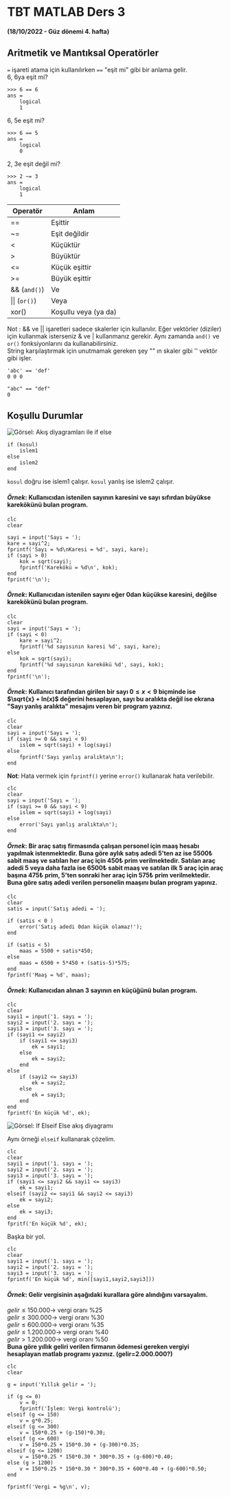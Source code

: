# TBT MATLAB Ders 3 
#### (18/10/2022 - Güz dönemi 4. hafta)

## Aritmetik ve Mantıksal Operatörler
`=` işareti atama için kullanılırken `==` "eşit mi" gibi bir anlama gelir. \
6, 6ya eşit mi?
```
>>> 6 == 6
ans =
	logical
	1
```
6, 5e eşit mi?
```
>>> 6 == 5
ans =
	logical
	0
```
2, 3e eşit değil mi?
```
>>> 2 ~= 3
ans = 
	logical
	1
```

| Operatör  | Anlam  | 
|---|---|
| == | Eşittir  |   
| ~= | Eşit değildir  |  
| < | Küçüktür  |  
| > | Büyüktür |
| <= | Küçük eşittir |
| >= | Büyük eşittir |
| && (`and()`) | Ve |
| \|\| (`or()`) | Veya |
| xor()  | Koşullu veya (ya da) |
Not : && ve \|\| işaretleri sadece skalerler için kullanılır. Eğer vektörler (diziler) için kullanmak isterseniz & ve \| kullanmanız gerekir. Aynı zamanda `and()` ve `or()` fonksiyonlarını da kullanabilirsiniz. \
String karşılaştırmak için unutmamak gereken şey "" ın skaler gibi '' vektör gibi işler.
```
'abc' == 'def' 
0 0 0 

"abc" == "def"
0
```

## Koşullu Durumlar
![Görsel: Akış diyagramları ile if else ](https://external-content.duckduckgo.com/iu/?u=https%3A%2F%2Fcdn.educba.com%2Facademy%2Fwp-content%2Fuploads%2F2019%2F08%2FIf-Else-Statement-Flow-Diagram-2.png&f=1&nofb=1&ipt=6be0f477956ab59f93758a25ec9a76dfed28cc1a402bddba36b18c97676e0aa8&ipo=images)

```
if (kosul)
	islem1
else
	islem2
end
```
`kosul` doğru ise islem1 çalışır. `kosul` yanlış ise islem2 çalışır.

#### *Örnek*: Kullanıcıdan istenilen sayının karesini ve sayı sıfırdan büyükse karekökünü bulan program.
```
clc
clear

sayi = input('Sayı = ');
kare = sayi^2;
fprintf('Sayı = %d\nKaresi = %d', sayi, kare);
if (sayi > 0)
	kok = sqrt(sayi);
	fprintf('Karekökü = %d\n', kok);
end
fprintf('\n');
```

#### *Örnek*: Kullanıcıdan istenilen sayını eğer 0dan küçükse karesini, değilse karekökünü bulan program.
```
clc
clear
sayi = input('Sayı = ');
if (sayi < 0)
	kare = sayi^2;
	fprintf('%d sayısının karesi %d', sayi, kare);
else
	kok = sqrt(sayi);
	fprintf('%d sayısının karekökü %d', sayi, kok);
end
fprintf('\n');
```

#### *Örnek*: Kullanıcı tarafından girilen bir sayı $0 \le x < 9$ biçminde ise $\sqrt{x} + ln(x)$ değerini hesaplayan, sayı bu aralıkta değil ise ekrana "Sayı yanlış aralıkta" mesajını veren bir program yazınız.

```
clc
clear
sayi = input('Sayı = ');
if (sayi >= 0 && sayi < 9)
	islem = sqrt(sayi) + log(sayi)
else
	fprintf('Sayı yanlış aralıkta\n');
end
```
**Not**: Hata vermek için `fprintf()` yerine `error()` kullanarak hata verilebilir.
```
clc
clear
sayi = input('Sayı = ');
if (sayi >= 0 && sayi < 9)
	islem = sqrt(sayi) + log(sayi)
else
	error('Sayı yanlış aralıkta\n');
end
```

#### *Örnek*: Bir araç satış firmasında çalışan personel için maaş hesabı yapılmak istenmektedir. Buna göre aylık satış adedi 5'ten az ise 5500₺ sabit maaş ve satılan her araç için 450₺ prim verilmektedir. Satılan araç adedi 5 veya daha fazla ise 6500₺ sabit maaş ve satılan ilk 5 araç için araç başına 475₺ prim, 5'ten sonraki her araç için 575₺ prim verilmektedir. Buna göre satış adedi verilen personelin maaşını bulan program yapınız.
```
clc
clear
satis = input('Satış adedi = ');

if (satis < 0 )
	error('Satış adedi 0dan küçük olamaz!');
end

if (satis < 5)
	maas = 5500 + satis*450;
else
	maas = 6500 + 5*450 + (satis-5)*575;
end
fprintf('Maaş = %d', maas);
```

#### *Örnek*: Kullanıcıdan alınan 3 sayının en küçüğünü bulan program.
```
clc
clear
sayi1 = input('1. sayı = ');
sayi2 = input('2. sayı = ');
sayi3 = input('3. sayı = ');
if (sayi1 <= sayi2)
	if (sayi1 <= sayi3)
		ek = sayi1;
	else
		ek = sayi2;
	end
else
	if (sayi2 <= sayi3)
		ek = sayi2;
	else 
		ek = sayi3;
	end
end
fprintf('En küçük %d', ek);
```

![Görsel: If Elseif Else akış diyagramı](https://external-content.duckduckgo.com/iu/?u=http%3A%2F%2Ftutlane.com%2Fimages%2Fswift%2Fswift-if-else-if-statement-algorithm-diagram.png&f=1&nofb=1&ipt=d6a7d334f4fcac8ebadbf6d1c298c6c24cad82673bb762bad406bdc1819d71bd&ipo=images)

Aynı örneği `elseif` kullanarak çözelim.

```
clc
clear
sayi1 = input('1. sayı = ');
sayi2 = input('2. sayı = ');
sayi3 = input('3. sayı = ');
if (sayi1 <= sayi2 && sayi1 <= sayi3)
	ek = sayi1;
elseif (sayi2 <= sayi1 && sayi2 <= sayi3)
	ek = sayi2;
else 
	ek = sayi3;
end
fpritf('En küçük %d', ek);
``` 

Başka bir yol.
```
clc
clear
sayi1 = input('1. sayı = ');
sayi2 = input('2. sayı = ');
sayi3 = input('3. sayı = ');
fprintf('En küçük %d', min([sayi1,sayi2,sayi3]))
```

#### *Örnek*: Gelir vergisinin aşağıdaki kurallara göre alındığını varsayalım.
$gelir \le 150.000 \rightarrow$ vergi oranı %25 \
$gelir \le 300.000 \rightarrow$ vergi oranı %30 \
$gelir \le 600.000 \rightarrow$ vergi oranı %35 \
$gelir \le 1.200.000 \rightarrow$ vergi oranı %40 \
$gelir > 1.200.000 \rightarrow$ vergi oranı %50 \
**Buna göre yıllık geliri verilen firmanın ödemesi gereken vergiyi hesaplayan matlab programı yazınız. (gelir=2.000.000?)**
```
clc
clear

g = input('Yıllık gelir = ');

if (g <= 0)
	v = 0;
	fprintf('İşlem: Vergi kontrolü');
elseif (g <= 150)
	v = g*0.25;
elseif (g <= 300)
	v = 150*0.25 + (g-150)*0.30;
elseif (g <= 600)
	v = 150*0.25 + 150*0.30 + (g-300)*0.35;
elseif (g <= 1200)
	v = 150*0.25 * 150*0.30 * 300*0.35 + (g-600)*0.40;
else (g > 1200)
	v = 150*0.25 * 150*0.30 * 300*0.35 + 600*0.40 + (g-600)*0.50;
end

fprintf('Vergi = %g\n', v); 
```